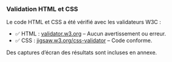 ### Validation HTML et CSS

Le code HTML et CSS a été vérifié avec les validateurs W3C :

- ✅ HTML : [validator.w3.org](https://validator.w3.org/) – Aucun avertissement ou erreur.
- ✅ CSS : [jigsaw.w3.org/css-validator](https://jigsaw.w3.org/css-validator/) – Code conforme.

Des captures d’écran des résultats sont incluses en annexe.
